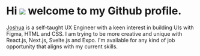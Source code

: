# Hi ![](https://user-images.githubusercontent.com/18350557/176309783-0785949b-9127-417c-8b55-ab5a4333674e.gif) welcome to my Github profile.

[Joshua](http://threads.net/joeokatofficial) is a self-taught UX Engineer with a keen interest in building UIs with Figma, HTML and CSS. I am trying to be more creative and unique with React.js, Next.js, Svelte.js and Expo. I'm available for any kind of job opportunity that aligns with my current skills.
